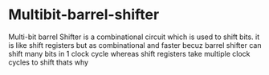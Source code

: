 # Multibit-barrel-shifter
Multi-bit barrel Shifter is a combinational circuit which is used to shift bits. it is like shift registers but as combinational and faster becuz barrel shifter can shift many bits in 1 clock cycle whereas shift registers take multiple clock cycles to shift thats why
